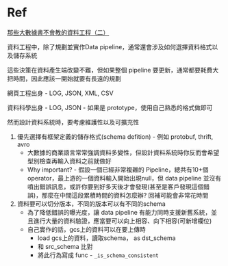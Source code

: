 
# Ref

[那些大數據書不會教的資料工程（二）](https://medium.com/@fchern/%E9%82%A3%E4%BA%9B%E5%A4%A7%E6%95%B8%E6%93%9A%E6%9B%B8%E4%B8%8D%E6%9C%83%E6%95%99%E7%9A%84%E8%B3%87%E6%96%99%E5%B7%A5%E7%A8%8B-%E4%BA%8C-15b6e9b493f3)

資料工程中，除了規劃並實作Data pipeline，通常還會涉及如何選擇資料格式以及儲存系統

這些決策在資料產生端改變不難，但如果整個 pipeline 要更新，通常都要耗費大把時間，因此應該一開始就要有長遠的規劃

網頁工程出身 - LOG, JSON, XML, CSV

資料科學出身 - LOG, JSON - 如果是 prototype，使用自己熟悉的格式做即可

然而設計資料系統時，要考慮維護性以及可擴充性

1. 優先選擇有框架定義的儲存格式(schema defition) - 例如 protobuf, thrift, avro
   *  大數據的商業語言常常強調資料多變性，但設計資料系統時你反而會希望型別檢查再輸入資料之前就做好
   *  Why important? - 假設一個已經非常複雜的 Pipeline，總共有10+個 operator，最上游的一個資料輸入開始出現null，但 data pipeline 並沒有噴出錯誤訊息，或許你要到好多天後才會發現(甚至是客戶發現這個錯誤)，那麼在中間這段累積時間的資料怎麼辦? 回補可能會非常花時間
2. 資料要可以切分版本，不同的版本可以有不同的schema
   *  為了降低錯誤的曝光度，讓 data pipeline 有能力同時支援新舊系統，並且進行大量的資料驗證，應當要可以向上相容、向下相容(可新增欄位)
   *  自己實作的話，gcs上的資料可以在要上傳時
      *  load gcs上的資料，讀取schema， as dst_schema
      *  和 src_schema 比對
      *  將此行為寫成 func - `_is_schema_consistent`